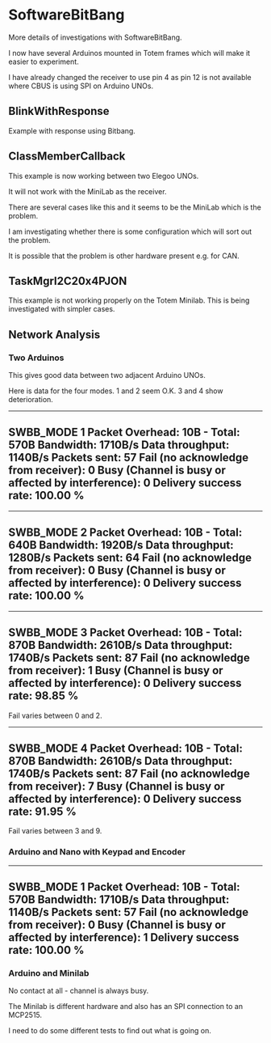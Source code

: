 # SoftwareBitBang

More details of investigations with SoftwareBitBang.

I now have several Arduinos mounted in Totem frames which will make it easier to experiment.

I have already changed the receiver to use pin 4 as pin 12 is not available where CBUS is using SPI on Arduino UNOs.

## BlinkWithResponse

Example with response using Bitbang.

## ClassMemberCallback

This example is now working between two Elegoo UNOs.

It will not work with the MiniLab as the receiver.

There are several cases like this and it seems to be the MiniLab which is the problem.

I am investigating whether there is some configuration which will sort out the problem.

It is possible that the problem is other hardware present e.g. for CAN.

## TaskMgrI2C20x4PJON

This example is not working properly on the Totem Minilab. This is being investigated with simpler cases.

## Network Analysis

### Two Arduinos

This gives good data between two adjacent Arduino UNOs.

Here is data for the four modes. 1 and 2 seem O.K. 3 and 4 show deterioration.

---------------------
SWBB_MODE 1
Packet Overhead: 10B - Total: 570B
Bandwidth: 1710B/s
Data throughput: 1140B/s
Packets sent: 57
Fail (no acknowledge from receiver): 0
Busy (Channel is busy or affected by interference): 0
Delivery success rate: 100.00 %
---------------------

---------------------
SWBB_MODE 2
Packet Overhead: 10B - Total: 640B
Bandwidth: 1920B/s
Data throughput: 1280B/s
Packets sent: 64
Fail (no acknowledge from receiver): 0
Busy (Channel is busy or affected by interference): 0
Delivery success rate: 100.00 %
---------------------

---------------------
SWBB_MODE 3
Packet Overhead: 10B - Total: 870B
Bandwidth: 2610B/s
Data throughput: 1740B/s
Packets sent: 87
Fail (no acknowledge from receiver): 1
Busy (Channel is busy or affected by interference): 0
Delivery success rate: 98.85 %
---------------------

Fail varies between 0 and 2.

---------------------
SWBB_MODE 4
Packet Overhead: 10B - Total: 870B
Bandwidth: 2610B/s
Data throughput: 1740B/s
Packets sent: 87
Fail (no acknowledge from receiver): 7
Busy (Channel is busy or affected by interference): 0
Delivery success rate: 91.95 %
---------------------

Fail varies between 3 and 9.

### Arduino and Nano with Keypad and Encoder

---------------------
SWBB_MODE 1
Packet Overhead: 10B - Total: 570B
Bandwidth: 1710B/s
Data throughput: 1140B/s
Packets sent: 57
Fail (no acknowledge from receiver): 0
Busy (Channel is busy or affected by interference): 1
Delivery success rate: 100.00 %
---------------------

### Arduino and Minilab

No contact at all - channel is always busy.

The Minilab is different hardware and also has an SPI connection to an MCP2515.

I need to do some different tests to find out what is going on.




